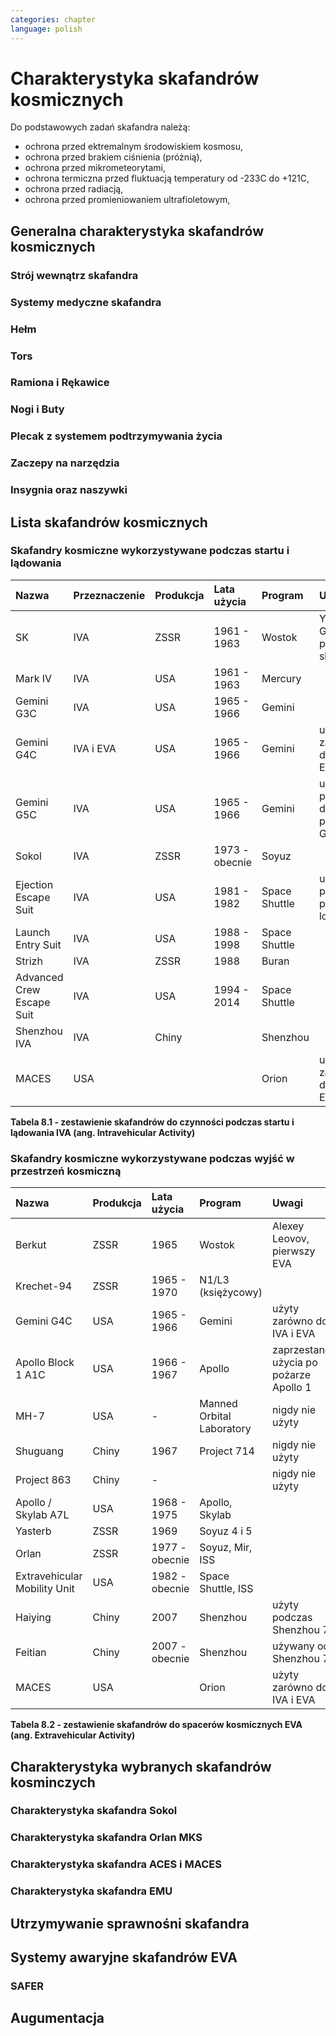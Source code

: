 ```yaml
---
categories: chapter
language: polish
---
```


# Charakterystyka skafandrów kosmicznych

Do podstawowych zadań skafandra należą:
- ochrona przed ektremalnym środowiskiem kosmosu,
- ochrona przed brakiem ciśnienia (próżnią),
- ochrona przed mikrometeorytami,
- ochrona termiczna przed fluktuacją temperatury od -233C do +121C,
- ochrona przed radiacją,
- ochrona przed promieniowaniem ultrafioletowym,

## Generalna charakterystyka skafandrów kosmicznych
<!-- TODO: Generalna charakterystyka skafandrów kosmicznych
- Every suit leaks
- atmospheric 14.7 psi
- w strojach tylko i wyłącznie oddychają czystym tlenem
- szczelność
- Rosjanie mają jednoczęściowe stroje do których wchodzi się przez plecak
- dla kobiet i mężczyzn skafander jest taki sam
- Kobiety są zwykle słabsze
- EVA jest wymagające siłowo
- Manewrowanie suitami
- Suity były projektowane dla wielkich gości
- Jeżeli jesteś mała osobą, to musisz mocno nawet do 120 stopni się skręcić aby Suit się skręcił
- Kiedyś (ostatni lot STS) był prototyp małego stroju ale już nie ma

-->

### Strój wewnątrz skafandra
<!-- TODO: Strój wewnątrz skafandra
- Cotton Long Jons (zwykła off-the shelf bielizna bawełniana)
    - ma wsiąknąć w nią pot
    - aby ciało nie było śliskie
    - aby pot nie zbierał się i nie latał w kombinezonie
- Liquid Cold Ventilation Gourmet
    - bielizna z długimi rękawami i naramiennikami poprzetykana rurkami z płynącą wodą
    - płynie w nim zimna woda
    - zmieniając prędkość płynięcia wody, można regulować temperaturę
    - rozmieszczenie rurek powoduje, że nie czujesz miejscowego chłodu, tylko rozprasza się po całym ciele
    - bielizna jest w drobną siateczkę przez którą przelatuje powietrze
- Cotton gloves (które idą pod zwykłe rękawice) mają wsiąkać pot
- Różne pads and shields aby chronić przed urażeniem ciała i odciskami skafandra plus guzami
- pielucha dla dorosłych
-->

### Systemy medyczne skafandra
<!-- TODO: Systemy biomedyczne skafandra
Astronauci podczas EVA na ISS nie korzystają z radiation decimeter bo boją się, że zostanie nagrane i następnym razem ich nie puszczą.

Astronauci nie zawsze chcą wszystko raportować, na wszelki wypadek, bo nie są pewni czy wszystko zrobili perfekt.
-->

### Hełm
<!-- TODO: Hełm
- kamery na hełmie
- oświtlenie nocne
- cyrkulacja powietrza w masce
- Communication Cap (Snoopy Cap)
    - wpina się do portu w skafandrze
    - pozwala na komunikację ze stacją i z ziemią
- strój i materiały wewnątrz tłumią echo
- hełm się nie rusza
- Field of View jest limited
- Situational Awareness również jest limited
- hełm ma wbudowany Visor ze złota (gałka po prawej)
- oraz daszek (shield) chroniący przed direct sun (gałka po lewej)
- szyba jest zrobiona ze zwykłego polycarbonate lexan plastic
-->

### Tors
<!-- TODO: EMU - Tors
- Upper Torso i Lower Torso jest w trzech rozmiarach
    - Small
    - Medium
    - Large
-->

### Ramiona i Rękawice
<!-- TODO: EMU - Ramiona i Rękawice
- rękawice i obniżona zręczność
- checklista naramienna
- są customizowane do pewnego stopnia, mają dużo różnych rozmiarów
- tradeoff pomiędzy dextirity a comfort
- muszą lekko uwierać aby dextirity było największe
- ważne są rękawiczki i przeguby
- rękawice definiują to co możesz zrobić
- każdy ma swoje rękawiczki
-->

### Nogi i Buty

### Plecak z systemem podtrzymywania życia
<!-- TODO: EMU - Plecak z systemem podtrzymywania życia
- Portable Life Support System
-->

### Zaczepy na narzędzia
<!-- TODO: Zaczepy na narzędzia
- Mini workstation dołączany bezpośrednio do Hard Upper Torso
- narzędzia są dobierane w zależności od zadań które trzeba wykonać przy EVA
- narzędzia
    - ratchet wrench 3H drive, z pokrętłem z tyłu aby móc operować w małej przestrzeni, możliwość doczepienia cheater arm, aby przedłużyć uchwyt i podwoić moment torque (trzeba uważać aby nie ukręcić śruby)
    - kręcąc kluczem, klucz odpycha Ciebie więc zwykle korzysta się z niego jedną ręką a druga trzyma się stacji aby zyskać stabilność, chyba że używają foot restraint aby nie odlatywać
    - narzędzia nigdy nie mogą być bez przywiązania, są połączone ze skafandrem Equipment Theather (z karabińczykiem)
    - ze względu na różną wielkość gniazd i śrub są także przejściówki, które nakłada się na klucz, przejściówki również są podpięte do mniejszego Equipment Theater (socket catty) z zatyczką aby przy zakładaniu nie odleciały
-->

### Insygnia oraz naszywki
<!-- TODO: EVA Mission patch
That is the EVA insignia patch.  It is the symbol used by the team responsible for the suits.  It is a space age representation of Leonardo daVinci's Vitruvian man.  The five stars represent the five NASA programs that have utilized EVA (Extravehicular Activity).
-->
## Lista skafandrów kosmicznych

### Skafandry kosmiczne wykorzystywane podczas startu i lądowania
<!-- TODO: sprawdzić datę Shenzhou 5 i 7 i dopisać do Haiying oraz Haiying IVA -->
<!-- TODO: sprawdzić MACES -->

| Nazwa                     | Przeznaczenie | Produkcja | Lata użycia    | Program       | Uwagi                                  |
|:--------------------------|:--------------|:----------|:---------------|:--------------|:---------------------------------------|
| SK                        | IVA           | ZSSR      | 1961 - 1963    | Wostok        | Yuri Gagarin, pierwszy skafander       |
| Mark IV                   | IVA           | USA       | 1961 - 1963    | Mercury       |                                        |
| Gemini G3C                | IVA           | USA       | 1965 - 1966    | Gemini        |                                        |
| Gemini G4C                | IVA i EVA     | USA       | 1965 - 1966    | Gemini        | użyty zarówno do IVA i EVA             |
| Gemini G5C                | IVA           | USA       | 1965 - 1966    | Gemini        | używany przez 14 dni podczas Gemini 7, |
| Sokol                     | IVA           | ZSSR      | 1973 - obecnie | Soyuz         |                                        |
| Ejection Escape Suit      | IVA           | USA       | 1981 - 1982    | Space Shuttle | używany przy pierwszych lotach         |
| Launch Entry Suit         | IVA           | USA       | 1988 - 1998    | Space Shuttle |                                        |
| Strizh                    | IVA           | ZSSR      | 1988           | Buran         |                                        |
| Advanced Crew Escape Suit | IVA           | USA       | 1994 - 2014    | Space Shuttle |                                        |
| Shenzhou IVA              | IVA           | Chiny     |                | Shenzhou      |                                        |
| MACES                     | USA           |           |                | Orion         | użyty zarówno do IVA i EVA             |

**Tabela 8.1 - zestawienie skafandrów do czynności podczas startu i lądowania IVA (ang. Intravehicular Activity)**

### Skafandry kosmiczne wykorzystywane podczas wyjść w przestrzeń kosmiczną

| Nazwa                        | Produkcja | Lata użycia    | Program                   | Uwagi                                  |
|:-----------------------------|:----------|:---------------|:--------------------------|:---------------------------------------|
| Berkut                       | ZSSR      | 1965           | Wostok                    | Alexey Leovov, pierwszy EVA            |
| Krechet-94                   | ZSSR      | 1965 - 1970    | N1/L3 (księżycowy)        |                                        |
| Gemini G4C                   | USA       | 1965 - 1966    | Gemini                    | użyty zarówno do IVA i EVA             |
| Apollo Block 1 A1C           | USA       | 1966 - 1967    | Apollo                    | zaprzestano użycia po pożarze Apollo 1 |
| MH-7                         | USA       | -              | Manned Orbital Laboratory | nigdy nie użyty                        |
| Shuguang                     | Chiny     | 1967           | Project 714               | nigdy nie użyty                        |
| Project 863                  | Chiny     | -              |                           | nigdy nie użyty                        |
| Apollo / Skylab A7L          | USA       | 1968 - 1975    | Apollo, Skylab            |                                        |
| Yasterb                      | ZSSR      | 1969           | Soyuz 4 i 5               |                                        |
| Orlan                        | ZSSR      | 1977 - obecnie | Soyuz, Mir, ISS           |                                        |
| Extravehicular Mobility Unit | USA       | 1982 - obecnie | Space Shuttle, ISS        |                                        |
| Haiying                      | Chiny     | 2007           | Shenzhou                  | użyty podczas Shenzhou 7               |
| Feitian                      | Chiny     | 2007 - obecnie | Shenzhou                  | używany od Shenzhou 7                  |
| MACES                        | USA       |                | Orion                     | użyty zarówno do IVA i EVA             |

**Tabela 8.2 - zestawienie skafandrów do spacerów kosmicznych EVA (ang. Extravehicular Activity)**

## Charakterystyka wybranych skafandrów kosminczych

### Charakterystyka skafandra Sokol

### Charakterystyka skafandra Orlan MKS
<!-- TODO: Charakterystyka skafandra Orlan MKS
- 5.7 PSI
-->

### Charakterystyka skafandra ACES i MACES
<!-- TODO: Charakterystyka skafandra MACES

MACES (Modified Advanced Crew Escape Suit) is a work in progress. It is a suit intended for use in Orion. Because of mass and volume constraints, NASA wanted to be able to use ACES (the suit intended for ascent and entry during Space Shuttle missions) both for ascent/entry periods of Orion missions and also for EVA (space walks). MACES, therefore, is a hybrid of the orange Space Shuttle escape suit and the white ISS EVA suit.

The suit has a new cooling garment and new bearings in the joints. It also uses the gloves and boots from the ISS EVA suit (EMU). It looks like it will be suitable for EVAs up to about four hours. And, since that is a much longer period that the crew have to keep the visor closed while in the vehicle, a drink bag has also been added.
-->

### Charakterystyka skafandra EMU
<!-- TODO: Charakterystyka skafandra EMU
- Donning - zakładanie stroju EMU
- Doffing - ściąganie stroju EMU
- total suit weighs about 275 lbs
- 4.3 PSI
- Extravehicular Mobility Unit
- design z ery Apollo
- Strój składa się z różnych materiałów i warstw kompozytów, tajemnica NASA
- Ubieranie stroju
    - Lower Torso Assembly - spodnie
    - Upper Torso Assembly - góra
    - hard upper torso - sztywna skorupa, ze względu na konieczność podtrzymywania narzędzi, Life Support Systems
    - ubierają spodnie a później nakładają górę
    - mają metalową obręcz z haczykami która spina obie części
    - później nakładają rękawice
    - hełm
- SAFER
-->

## Utrzymywanie sprawnośni skafandra
<!-- TODO: Utrzymywanie sprawnośni skafandra EMU
- nie są przystosowane do naprawy w nieważkości
- Suit "Surgery", fan, pump, water-gas separator failure
- Day and a half procedure
- Knots and bolts
- Twizzers, vacuum cleaner with mash Net do zasysania śrubek i ręcznik z drugiej strony aby upewnić się czy śrubki nie wpadają do środka
- Wszystkie rzeczy w rękawiczkach, wszystko nagrywane na kamerach i monitorowane z ziemi przez inżynierów, mają specjalne narzędzia do space suitów które nie są nigdzie wykorzystywane, space suity działają w środowisku 100% oxygen
-->

## Systemy awaryjne skafandrów EVA
<!-- TODO: Systemy awaryjne skafandrów EVA
- W przypadku Emergency case ludzie rzucają eksperymenty i skupiają się na pomocy EV na powrocie do bazy.
- EMU trzyma ciśnienie przez 22 min
-->

### SAFER
<!-- TODO: SAFER
- Augument Reality i możliwość zdalnego aktualizowania procedur
-->

## Augumentacja

